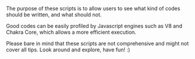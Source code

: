 The purpose of these scripts is to allow users to see what kind of codes should be written, and what should not. 

Good codes can be easily profiled by Javascript engines such as V8 and Chakra Core, which allows a more efficient execution. 

Please bare in mind that these scripts are not comprehensive and might not cover all tips. Look around and explore, have fun! :) 
